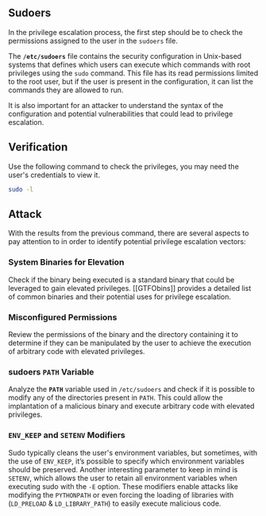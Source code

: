 ## Sudoers

In the privilege escalation process, the first step should be to check the permissions assigned to the user in the `sudoers` file.

The **`/etc/sudoers`** file contains the security configuration in Unix-based systems that defines which users can execute which commands with root privileges using the `sudo` command. This file has its read permissions limited to the root user, but if the user is present in the configuration, it can list the commands they are allowed to run.

It is also important for an attacker to understand the syntax of the configuration and potential vulnerabilities that could lead to privilege escalation.

## Verification

Use the following command to check the privileges, you may need the user's credentials to view it.

```bash
sudo -l
```

## Attack

With the results from the previous command, there are several aspects to pay attention to in order to identify potential privilege escalation vectors:

### System Binaries for Elevation

Check if the binary being executed is a standard binary that could be leveraged to gain elevated privileges. [[GTFObins]] provides a detailed list of common binaries and their potential uses for privilege escalation.

### Misconfigured Permissions

Review the permissions of the binary and the directory containing it to determine if they can be manipulated by the user to achieve the execution of arbitrary code with elevated privileges.

### sudoers `PATH` Variable

Analyze the **`PATH`** variable used in `/etc/sudoers` and check if it is possible to modify any of the directories present in `PATH`. This could allow the implantation of a malicious binary and execute arbitrary code with elevated privileges.

### `ENV_KEEP` and `SETENV` Modifiers

Sudo typically cleans the user's environment variables, but sometimes, with the use of `ENV_KEEP`, it’s possible to specify which environment variables should be preserved. Another interesting parameter to keep in mind is `SETENV`, which allows the user to retain all environment variables when executing sudo with the `-E` option. These modifiers enable attacks like modifying the `PYTHONPATH` or even forcing the loading of libraries with (`LD_PRELOAD` & `LD_LIBRARY_PATH`) to easily execute malicious code.
